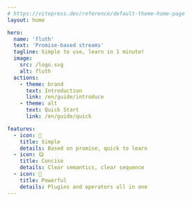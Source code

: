 ```yaml
---
# https://vitepress.dev/reference/default-theme-home-page
layout: home

hero:
  name: 'fluth'
  text: 'Promise-based streams'
  tagline: Simple to use, learn in 1 minute!
  image:
    src: /logo.svg
    alt: fluth
  actions:
    - theme: brand
      text: Introduction
      link: /en/guide/introduce
    - theme: alt
      text: Quick Start
      link: /en/guide/quick

features:
  - icon: 🤞
    title: Simple
    details: Based on promise, quick to learn
  - icon: 😋
    title: Concise
    details: Clear semantics, clear sequence
  - icon: 💪
    title: Powerful
    details: Plugins and operators all in one
---
```

